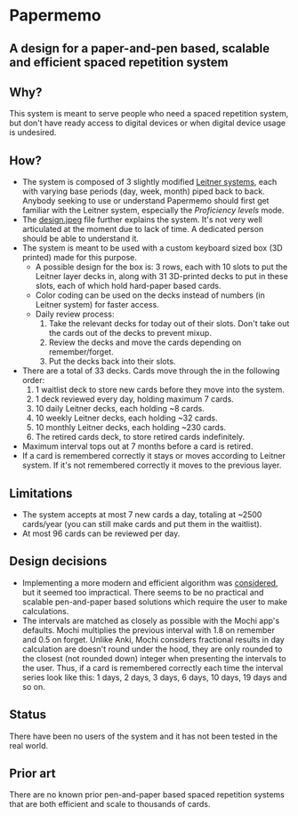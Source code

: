 # Papermemo 

## A design for a paper-and-pen based, scalable and efficient spaced repetition system

## Why?

This system is meant to serve people who need a spaced repetition system, but don't have ready access to digital devices or when digital device usage is undesired.

## How?

- The system is composed of 3 slightly modified [Leitner systems](https://en.wikipedia.org/wiki/Leitner_system), each with varying base periods (day, week, month) piped back to back. Anybody seeking to use or understand Papermemo should first get familiar with the Leitner system, especially the *Proficiency levels* mode. 
- The [design.jpeg](design.jpeg) file further explains the system. It's not very well articulated at the moment due to lack of time. A dedicated person should be able to understand it.
- The system is meant to be used with a custom keyboard sized box (3D printed) made for this purpose.
  - A possible design for the box is: 3 rows, each with 10 slots to put the Leitner layer decks in, along with 31 3D-printed decks to put in these slots, each of which hold hard-paper based cards.
  - Color coding can be used on the decks instead of numbers (in Leitner system) for faster access.
  - Daily review process: 
    1. Take the relevant decks for today out of their slots. Don't take out the cards out of the decks to prevent mixup.
    2. Review the decks and move the cards depending on remember/forget.
    3. Put the decks back into their slots.
- There are a total of 33 decks. Cards move through the in the following order:
  1. 1 waitlist deck to store new cards before they move into the system.
  2. 1 deck reviewed every day, holding maximum 7 cards.
  3. 10 daily Leitner decks, each holding ~8 cards.
  4. 10 weekly Leitner decks, each holding ~32 cards.
  5. 10 monthly Leitner decks, each holding ~230 cards.
  6. The retired cards deck, to store retired cards indefinitely.
- Maximum interval tops out at 7 months before a card is retired.
- If a card is remembered correctly it stays or moves according to Leitner system. If it's not remembered correctly it moves to the previous layer.

## Limitations

- The system accepts at most 7 new cards a day, totaling at ~2500 cards/year (you can still make cards and put them in the waitlist).
- At most 96 cards can be reviewed per day.

## Design decisions

- Implementing a more modern and efficient algorithm was [considered](supermemo2.md), but it seemed too impractical. There seems to be no practical and scalable pen-and-paper based solutions which require the user to make calculations.
- The intervals are matched as closely as possible with the Mochi app's defaults. Mochi multiplies the previous interval with 1.8 on remember and 0.5 on forget. Unlike Anki, Mochi considers fractional results in day calculation are doesn't round under the hood, they are only rounded to the closest (not rounded down) integer when presenting the intervals to the user. Thus, if a card is remembered correctly each time the interval series look like this: 1 days, 2 days, 3 days, 6 days, 10 days, 19 days and so on.

## Status

There have been no users of the system and it has not been tested in the real world.

## Prior art

There are no known prior pen-and-paper based spaced repetition systems that are both efficient and scale to thousands of cards.